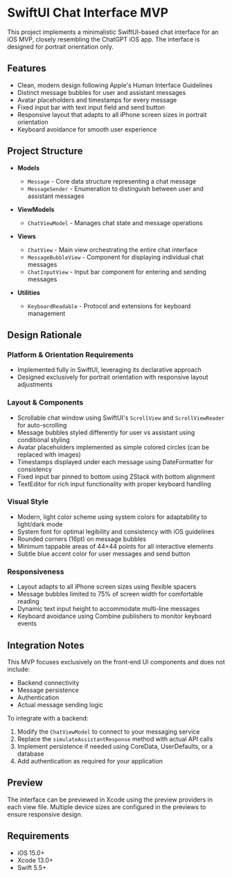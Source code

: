 # SwiftUI Chat Interface MVP

This project implements a minimalistic SwiftUI-based chat interface for an iOS MVP, closely resembling the ChatGPT iOS app. The interface is designed for portrait orientation only.

## Features

- Clean, modern design following Apple's Human Interface Guidelines
- Distinct message bubbles for user and assistant messages
- Avatar placeholders and timestamps for every message
- Fixed input bar with text input field and send button
- Responsive layout that adapts to all iPhone screen sizes in portrait orientation
- Keyboard avoidance for smooth user experience

## Project Structure

- **Models**
  - `Message` - Core data structure representing a chat message
  - `MessageSender` - Enumeration to distinguish between user and assistant messages

- **ViewModels**
  - `ChatViewModel` - Manages chat state and message operations

- **Views**
  - `ChatView` - Main view orchestrating the entire chat interface
  - `MessageBubbleView` - Component for displaying individual chat messages
  - `ChatInputView` - Input bar component for entering and sending messages

- **Utilities**
  - `KeyboardReadable` - Protocol and extensions for keyboard management

## Design Rationale

### Platform & Orientation Requirements
- Implemented fully in SwiftUI, leveraging its declarative approach
- Designed exclusively for portrait orientation with responsive layout adjustments

### Layout & Components
- Scrollable chat window using SwiftUI's `ScrollView` and `ScrollViewReader` for auto-scrolling
- Message bubbles styled differently for user vs assistant using conditional styling
- Avatar placeholders implemented as simple colored circles (can be replaced with images)
- Timestamps displayed under each message using DateFormatter for consistency
- Fixed input bar pinned to bottom using ZStack with bottom alignment
- TextEditor for rich input functionality with proper keyboard handling

### Visual Style
- Modern, light color scheme using system colors for adaptability to light/dark mode
- System font for optimal legibility and consistency with iOS guidelines
- Rounded corners (16pt) on message bubbles
- Minimum tappable areas of 44×44 points for all interactive elements
- Subtle blue accent color for user messages and send button

### Responsiveness
- Layout adapts to all iPhone screen sizes using flexible spacers
- Message bubbles limited to 75% of screen width for comfortable reading
- Dynamic text input height to accommodate multi-line messages
- Keyboard avoidance using Combine publishers to monitor keyboard events

## Integration Notes

This MVP focuses exclusively on the front-end UI components and does not include:
- Backend connectivity
- Message persistence
- Authentication
- Actual message sending logic

To integrate with a backend:
1. Modify the `ChatViewModel` to connect to your messaging service
2. Replace the `simulateAssistantResponse` method with actual API calls
3. Implement persistence if needed using CoreData, UserDefaults, or a database
4. Add authentication as required for your application

## Preview

The interface can be previewed in Xcode using the preview providers in each view file. Multiple device sizes are configured in the previews to ensure responsive design.

## Requirements

- iOS 15.0+
- Xcode 13.0+
- Swift 5.5+ 